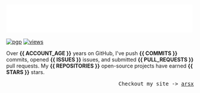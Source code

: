 <img src="assets/greet.svg" alt=":wave:" />

[![pgp](https://img.shields.io/badge/pgp-2DF3B19C5ECD583A-313131?style=flat&labelColor=545454&color=313131)](https://github.com/aarsxx.gpg)  [![views](https://komarev.com/ghpvc/?username=aarsxx&style=flat&color=313131&label=views&abbreviated=true)](https://github.com/aarsxx) 

Over **{{ ACCOUNT_AGE }}** years on GitHub, I've push **{{ COMMITS }}** commits, opened  **{{ ISSUES }}** issues, and submitted  **{{ PULL_REQUESTS }}** pull requests. My  **{{ REPOSITORIES }}** open-source projects have earned **{{ STARS }}** stars.

<p align="right"><samp>Checkout my site -> <a href="https://arsx.xyz">arsx</a></samp></p>
